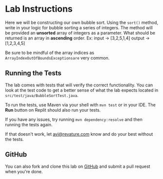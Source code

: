 # Lab Instructions

Here we will be constructing our own bubble sort. 
Using the `sort()` method, write in your logic for bubble sorting a series of integers. 
The method will be provided an **unsorted** array of integers as a parameter. 
What should be returned is an array in **ascending** order. 
Ex: 
  input -> [3,2,5,1,4] 
  output -> [1,2,3,4,5]

Be sure to be mindful of the array indices as `ArrayIndexOutOfBoundsExceptionsare` very common.

## Running the Tests

The lab comes with tests that will verify the correct functionality. You can look at the test code to get a better sense of what the lab expects located in `src/test/java/BubbleSortTest.java`. 

To run the tests, use Maven via your shell with `mvn test` or in your IDE. The **Run** button on Replit should also run your tests. 

If you have any issues, try running `mvn dependency:resolve` and then running the tests again. 

If that doesn't work, let avi@revature.com know and do your best without the tests.

## GitHub

You can also fork and clone this lab on [GitHub](https://github.com/revature-curriculum/bubble-sort-lab) and submit a pull request when you're done.
